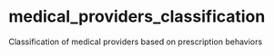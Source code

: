 # medical_providers_classification
Classification of medical providers based on prescription behaviors
